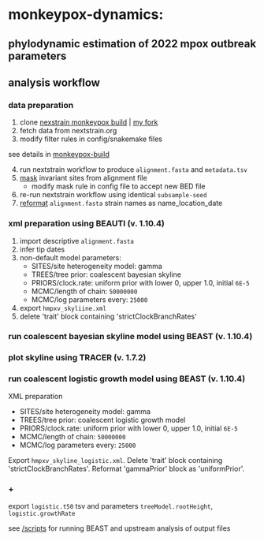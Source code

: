 # monkeypox-dynamics:

## phylodynamic estimation of 2022 mpox outbreak parameters

## analysis workflow

### data preparation 

1. clone [nexstrain monkeypox build](https://github.com/nextstrain/monkeypox) |  [my fork](https://github.com/blab/monkeypox-dynamics/tree/main/monkeypox-build) 
2. fetch data from nextstrain.org 
3. modify filter rules in config/snakemake files 

see details in [monkeypox-build](https://github.com/blab/monkeypox-dynamics/tree/main/monkeypox-build) 
   
4. run nextstrain workflow to produce `alignment.fasta` and `metadata.tsv` 
5. [mask](/scripts/masking.ipynb) invariant sites from alignment file 
   - modify mask rule in config file to accept new BED file
6. re-run nextstrain workflow using identical `subsample-seed` 
5. [reformat](/scripts/data_prep.sh) `alignment.fasta` strain names as name_location_date

### xml preparation using BEAUTI (v. 1.10.4)

1. import descriptive `alignment.fasta` 
2. infer tip dates 
3. non-default model parameters: 
   - SITES/site heterogeneity model: gamma
   - TREES/tree prior: coalescent bayesian skyline 
   - PRIORS/clock.rate: uniform prior with lower 0, upper 1.0, initial `6E-5` 
   - MCMC/length of chain: `50000000`
   - MCMC/log parameters every: `25000`
5. export `hmpxv_skyliine.xml` 
6. delete 'trait' block containing 'strictClockBranchRates'
  
### run coalescent bayesian skyline model using BEAST (v. 1.10.4) 

### plot skyline using TRACER (v. 1.7.2) 

### run coalescent logistic growth model using BEAST (v. 1.10.4) 

XML preparation 
   - SITES/site heterogeneity model: gamma
   - TREES/tree prior: coalescent logistic growth model 
   - PRIORS/clock.rate: uniform prior with lower 0, upper 1.0, initial `6E-5` 
   - MCMC/length of chain: `50000000`
   - MCMC/log parameters every: `25000`
   
Export `hmpxv_skyline_logistic.xml`. 
Delete 'trait' block containing 'strictClockBranchRates'. Reformat 'gammaPrior' block as 'uniformPrior'. 

### +
export `logistic.t50` tsv and parameters `treeModel.rootHeight`, `logistic.growthRate`

see [/scripts](https://github.com/blab/monkeypox-dynamics/tree/main/scripts) for running BEAST and upstream analysis of output files 









